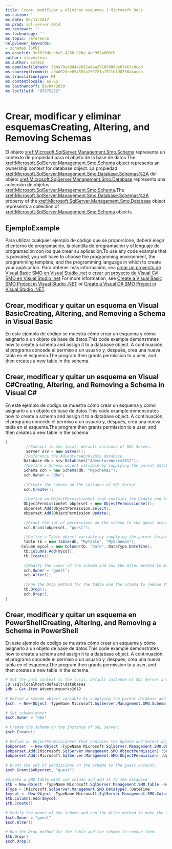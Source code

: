 ```yaml
---
title: Crear, modificar y eliminar esquemas | Microsoft Docs
ms.custom: ''
ms.date: 06/13/2017
ms.prod: sql-server-2014
ms.reviewer: ''
ms.technology: ''
ms.topic: reference
helpviewer_keywords:
- schemas [SMO]
ms.assetid: 3e3619de-c6a2-4280-b2be-4ec9924608fb
author: stevestein
ms.author: sstein
ms.openlocfilehash: 390a70c48d442b52a6aa29185880de67467c0cdd
ms.sourcegitcommit: ad4d92dce894592a259721a1571b1d8736abacdb
ms.translationtype: MT
ms.contentlocale: es-ES
ms.lasthandoff: 08/04/2020
ms.locfileid: "87675252"
---
```

# <a name="creating-altering-and-removing-schemas"></a><span data-ttu-id="611d2-102">Crear, modificar y eliminar esquemas</span><span class="sxs-lookup"><span data-stu-id="611d2-102">Creating, Altering, and Removing Schemas</span></span>
  <span data-ttu-id="611d2-103">El objeto <xref:Microsoft.SqlServer.Management.Smo.Schema> representa un contexto de propiedad para el objeto de la base de datos.</span><span class="sxs-lookup"><span data-stu-id="611d2-103">The <xref:Microsoft.SqlServer.Management.Smo.Schema> object represents an ownership context for database object.</span></span> <span data-ttu-id="611d2-104">La propiedad <xref:Microsoft.SqlServer.Management.Smo.Database.Schemas%2A> del objeto <xref:Microsoft.SqlServer.Management.Smo.Database> representa una colección de objetos <xref:Microsoft.SqlServer.Management.Smo.Schema>.</span><span class="sxs-lookup"><span data-stu-id="611d2-104">The <xref:Microsoft.SqlServer.Management.Smo.Database.Schemas%2A> property of the <xref:Microsoft.SqlServer.Management.Smo.Database> object represents a collection of <xref:Microsoft.SqlServer.Management.Smo.Schema> objects.</span></span>  
  
## <a name="example"></a><span data-ttu-id="611d2-105">Ejemplo</span><span class="sxs-lookup"><span data-stu-id="611d2-105">Example</span></span>  
 <span data-ttu-id="611d2-106">Para utilizar cualquier ejemplo de código que se proporcione, deberá elegir el entorno de programación, la plantilla de programación y el lenguaje de programación con los que crear su aplicación.</span><span class="sxs-lookup"><span data-stu-id="611d2-106">To use any code example that is provided, you will have to choose the programming environment, the programming template, and the programming language in which to create your application.</span></span> <span data-ttu-id="611d2-107">Para obtener más información, vea [crear un proyecto de Visual Basic SMO en Visual Studio .net](../../../database-engine/dev-guide/create-a-visual-basic-smo-project-in-visual-studio-net.md) o [crear un proyecto de Visual C&#35; SMO en Visual Studio .net](../how-to-create-a-visual-csharp-smo-project-in-visual-studio-net.md).</span><span class="sxs-lookup"><span data-stu-id="611d2-107">For more information, see [Create a Visual Basic SMO Project in Visual Studio .NET](../../../database-engine/dev-guide/create-a-visual-basic-smo-project-in-visual-studio-net.md) or [Create a Visual C&#35; SMO Project in Visual Studio .NET](../how-to-create-a-visual-csharp-smo-project-in-visual-studio-net.md).</span></span>  
  
## <a name="creating-altering-and-removing-a-schema-in-visual-basic"></a><span data-ttu-id="611d2-108">Crear, modificar y quitar un esquema en Visual Basic</span><span class="sxs-lookup"><span data-stu-id="611d2-108">Creating, Altering, and Removing a Schema in Visual Basic</span></span>  
 <span data-ttu-id="611d2-109">En este ejemplo de código se muestra cómo crear un esquema y cómo asignarlo a un objeto de base de datos.</span><span class="sxs-lookup"><span data-stu-id="611d2-109">This code example demonstrates how to create a schema and assign it to a database object.</span></span> <span data-ttu-id="611d2-110">A continuación, el programa concede el permiso a un usuario y, después, crea una nueva tabla en el esquema.</span><span class="sxs-lookup"><span data-stu-id="611d2-110">The program then grants permission to a user, and then creates a new table in the schema.</span></span>  
  
<!-- TODO: review snippet reference  [!CODE [SMO How to#SMO_VBSchemas1](SMO How to#SMO_VBSchemas1)]  -->  
  
## <a name="creating-altering-and-removing-a-schema-in-visual-c"></a><span data-ttu-id="611d2-111">Crear, modificar y quitar un esquema en Visual C#</span><span class="sxs-lookup"><span data-stu-id="611d2-111">Creating, Altering, and Removing a Schema in Visual C#</span></span>  
 <span data-ttu-id="611d2-112">En este ejemplo de código se muestra cómo crear un esquema y cómo asignarlo a un objeto de base de datos.</span><span class="sxs-lookup"><span data-stu-id="611d2-112">This code example demonstrates how to create a schema and assign it to a database object.</span></span> <span data-ttu-id="611d2-113">A continuación, el programa concede el permiso a un usuario y, después, crea una nueva tabla en el esquema.</span><span class="sxs-lookup"><span data-stu-id="611d2-113">The program then grants permission to a user, and then creates a new table in the schema.</span></span>  
  
```csharp
{  
         //Connect to the local, default instance of SQL Server.   
         Server srv = new Server();   
        //Reference the AdventureWorks2012 database.   
        Database db = srv.Databases["AdventureWorks2012"];   
        //Define a Schema object variable by supplying the parent database and name arguments in the constructor.   
        Schema sch = new Schema(db, "MySchema1");   
        sch.Owner = "dbo";   
  
        //Create the schema on the instance of SQL Server.   
        sch.Create();   
  
        //Define an ObjectPermissionSet that contains the Update and Select object permissions.   
        ObjectPermissionSet obperset = new ObjectPermissionSet();   
        obperset.Add(ObjectPermission.Select);   
        obperset.Add(ObjectPermission.Update);   
  
        //Grant the set of permissions on the schema to the guest account.   
        sch.Grant(obperset, "guest");   
  
        //Define a Table object variable by supplying the parent database, name and schema arguments in the constructor.   
        Table tb = new Table(db, "MyTable", "MySchema1");   
       Column mycol = new Column(tb, "Date", DataType.DateTime);   
        tb.Columns.Add(mycol);   
        tb.Create();   
  
        //Modify the owner of the schema and run the Alter method to make the change on the instance of SQL Server.   
        sch.Owner = "guest";   
        sch.Alter();   
  
        //Run the Drop method for the table and the schema to remove them.   
        tb.Drop();   
        sch.Drop();   
}  
```  
  
## <a name="creating-altering-and-removing-a-schema-in-powershell"></a><span data-ttu-id="611d2-114">Crear, modificar y quitar un esquema en PowerShell</span><span class="sxs-lookup"><span data-stu-id="611d2-114">Creating, Altering, and Removing a Schema in PowerShell</span></span>  
 <span data-ttu-id="611d2-115">En este ejemplo de código se muestra cómo crear un esquema y cómo asignarlo a un objeto de base de datos.</span><span class="sxs-lookup"><span data-stu-id="611d2-115">This code example demonstrates how to create a schema and assign it to a database object.</span></span> <span data-ttu-id="611d2-116">A continuación, el programa concede el permiso a un usuario y, después, crea una nueva tabla en el esquema.</span><span class="sxs-lookup"><span data-stu-id="611d2-116">The program then grants permission to a user, and then creates a new table in the schema.</span></span>  
  
```powershell
# Set the path context to the local, default instance of SQL Server and get a reference to AdventureWorks2012  
CD \sql\localhost\default\databases  
$db = Get-Item Adventureworks2012  
  
# Define a schema object variable by supplying the parent database and name arguments in the constructor.
$sch  = New-Object -TypeName Microsoft.SqlServer.Management.SMO.Schema -argumentlist $db, "MySchema1"  
  
# Set schema owner  
$sch.Owner = "dbo"
  
# Create the schema on the instance of SQL Server.
$sch.Create()  
  
# Define an ObjectPermissionSet that contains the Update and Select object permissions.
$obperset  = New-Object -TypeName Microsoft.SqlServer.Management.SMO.ObjectPermissionSet  
$obperset.Add([Microsoft.SqlServer.Management.SMO.ObjectPermission]::Select)  
$obperset.Add([Microsoft.SqlServer.Management.SMO.ObjectPermission]::Update)  
  
# Grant the set of permissions on the schema to the guest account.
$sch.Grant($obperset, "guest")  
  
#Create a SMO Table with one column and add it to the database  
$tb = New-Object -TypeName Microsoft.SqlServer.Management.SMO.Table -argumentlist $db, "MyTable", "MySchema1"  
$Type = [Microsoft.SqlServer.Management.SMO.DataType]::DateTime  
$mycol =  New-Object -TypeName Microsoft.SqlServer.Management.SMO.Column -argumentlist $tb,"Date", $Type  
$tb.Columns.Add($mycol)  
$tb.Create()
  
# Modify the owner of the schema and run the Alter method to make the change on the instance of SQL Server.
$sch.Owner = "guest"  
$sch.Alter()  
  
# Run the Drop method for the table and the schema to remove them.
$tb.Drop()  
$sch.Drop()  
```
